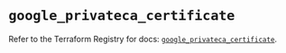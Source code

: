 # `google_privateca_certificate`

Refer to the Terraform Registry for docs: [`google_privateca_certificate`](https://registry.terraform.io/providers/hashicorp/google-beta/5.42.0/docs/resources/google_privateca_certificate).
